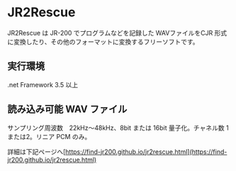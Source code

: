 ﻿# JR2Rescue  
JR2Rescue は JR-200 でプログラムなどを記録した WAVファイルをCJR 形式に変換したり、その他のフォーマットに変換するフリーソフトです。  
## 実行環境  
.net Framework 3.5 以上  
## 読み込み可能 WAV ファイル  
サンプリング周波数　22kHz～48kHz、8bit または 16bit 量子化。チャネル数 1または2。リニア PCM のみ。  
  
詳細は下記ページへ[https://find-jr200.github.io/jr2rescue.html](https://find-jr200.github.io/jr2rescue.html)
